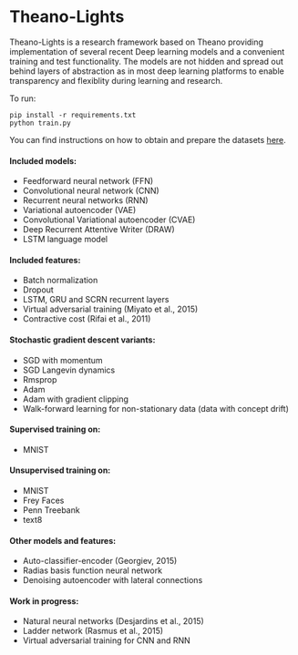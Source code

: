 Theano-Lights
=============

Theano-Lights is a research framework based on Theano providing implementation of several recent Deep learning models and a convenient training and test functionality. The models are not hidden and spread out behind layers of abstraction as in most deep learning platforms to enable transparency and flexiblity during learning and research. 

To run:
```
pip install -r requirements.txt
python train.py
```

You can find instructions on how to obtain and prepare the datasets [here](https://github.com/Ivaylo-Popov/Theano-Lights/blob/master/Data%20instructions.txt). 

#### Included models:
 * Feedforward neural network (FFN)
 * Convolutional neural network (CNN)
 * Recurrent neural networks (RNN)
 * Variational autoencoder  (VAE)
 * Convolutional Variational autoencoder (CVAE)
 * Deep Recurrent Attentive Writer (DRAW)
 * LSTM language model

#### Included features:
 * Batch normalization
 * Dropout
 * LSTM, GRU and SCRN recurrent layers
 * Virtual adversarial training (Miyato et al., 2015)
 * Contractive cost (Rifai et al., 2011)

#### Stochastic gradient descent variants:
 * SGD with momentum 
 * SGD Langevin dynamics
 * Rmsprop
 * Adam
 * Adam with gradient clipping
 * Walk-forward learning for non-stationary data (data with concept drift)

#### Supervised training on:
 * MNIST

#### Unsupervised training on:
 * MNIST
 * Frey Faces    
 * Penn Treebank
 * text8

#### Other models and features:
 * Auto-classifier-encoder (Georgiev, 2015)
 * Radias basis function neural network
 * Denoising autoencoder with lateral connections

#### Work in progress:
 * Natural neural networks (Desjardins et al., 2015) 
 * Ladder network (Rasmus et al., 2015)
 * Virtual adversarial training for CNN and RNN

